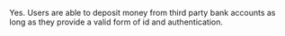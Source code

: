 Yes. Users are able to deposit money from third party bank accounts as long as they provide a valid form of id and authentication.
